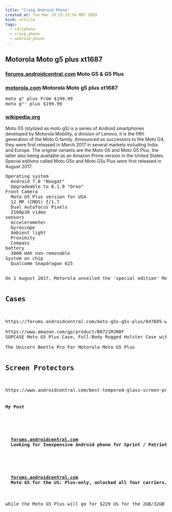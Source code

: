 ```yaml
---
title: "Craig Android Phone"
created_at: Tue Mar 19 23:33:54 MDT 2019
kind: article
tags:
  - cellphone
  - craig_phone
  - android_phone
---
```


<h2>Motorola Moto g5 plus xt1687</h2>

<h3>
  <a href="https://forums.androidcentral.com/moto-g5-g5-plus/" target="_blank">forums.androidcentral.com</a>
  Moto G5 & G5 Plus
</h3>

<h3>
  <a href="https://www.motorola.com/us/products/moto-g-plus" target="_blank">motorola.com</a>
  Motorola Moto g5 plus xt1687
</h3>

<pre>
moto g⁵ plus From $199.99
moto g⁵ˢ plus $199.99
</pre>

<h3>
  <a href="https://en.wikipedia.org/wiki/Moto_G5" target="_blank">wikipedia.org</a>
</h3>

Moto G5 (stylized as moto g5) is a series of Android smartphones developed
by Motorola Mobility, a division of Lenovo; it is the fifth generation of
the Moto G family. Announced as successors to the Moto G4, they were first
released in March 2017 in several markets including India and Europe.
The original variants are the Moto G5 and Moto G5 Plus, the latter also
being available as an Amazon Prime version in the United States.
Special editions called Moto G5s and Moto G5s Plus were first released
in August 2017.

<pre>
Operating system
  Android 7.0 "Nougat"
  Upgradeable to 8.1.0 "Oreo"
Front Camera
  Moto G5 Plus version for USA 
  12 MP (CMOS) ƒ/1.7
  Dual Autofocus Pixels
  2160p30 video 
sensors
  Accelerometer
  Gyroscope
  Ambient light
  Proximity
  Compass
battery
  3000 mAh non-removable 
System on chip
  Qualcomm Snapdragon 625 
<pre>

On 1 August 2017, Motorola unveiled the 'special edition' Moto G5S Plus

<h2>Cases</h2>

https://forums.androidcentral.com/moto-g5s-g5s-plus/847685-what-best-cases-available-moto-g5-s-plus.html#post6068904

https://www.amazon.com/gp/product/B0721MJN8F
SUPCASE Moto G5 Plus Case, Full-Body Rugged Holster Case with Built-in Screen Protector for Moto G Plus (5th Generation) 2017 Release, Unicorn Beetle PRO Series - Retail Package (Black/Black) 

The Unicorn Beetle Pro For Motorola Moto G5 Plus

<h2>Screen Protectors</h2>

https://www.androidcentral.com/best-tempered-glass-screen-protectors-moto-g5-plus

<h4>My Post</h4>

<h4>
  <a href="https://forums.androidcentral.com/buyers-guides/950999-looking-inexpensive-android-phone-sprint-patriot-mobile.html#post6507525" target="_blank">forums.androidcentral.com</a>
  Looking for Inexpensive Android phone for Sprint / Patriot mobile
</h4>

<h4>
  <a href="https://forums.androidcentral.com/moto-g5-g5-plus/773186-moto-g5-us-plus-only-unlocked-all-four-carriers-but-no-nfc.html#post5694295" target="_blank">forums.androidcentral.com</a>
  Moto G5 for the US: Plus-only, unlocked all four carriers, but no NFC - 02-28-2017 01:20 PM 
</h4>

while the Moto G5 Plus will go for $229 US for the 2GB/32GB model, and $279 for the 4GB/64GB version. In the U.S., the Moto G5 Plus will be sold unlocked through Motorola.com, and will work on all four major carriers, including Sprint, Verizon, AT&T, and T-Mobile. 

<!--
html boilerplate fragments
<a href="" target="_blank"></a>
<a name=""></a>
<img src="" width="400px">
<ul>
  <li></li>
  <li><a href="" target="_blank"></a></li>
</ul>
<pre>
</pre>
<p style="margin-bottom: 2em;"></p>
<hr style="border: 0; height: 3px; background: #333; background-image: linear-gradient(to right, #ccc, #333, #ccc);">
<pre><code>
</code></pre>
<math xmlns='http://www.w3.org/1998/Math/MathML' display='block'>
</math>
:-->
